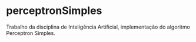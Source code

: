 # perceptronSimples
Trabalho da disciplina de Inteligência Artificial, implementação do algoritmo Perceptron Simples.
